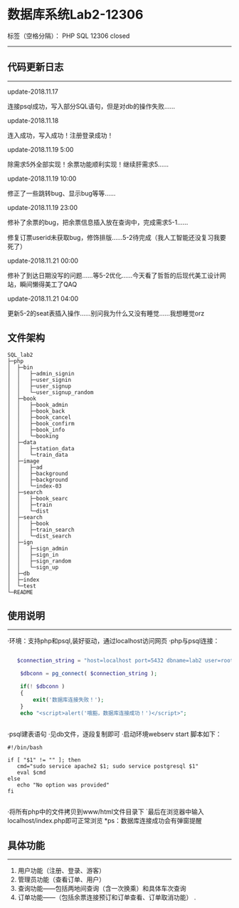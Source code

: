# 数据库系统Lab2-12306

标签（空格分隔）： PHP SQL 12306 closed

---

## 代码更新日志


----------


update-2018.11.17

连接psql成功，写入部分SQL语句，但是对db的操作失败……


update-2018.11.18

连入成功，写入成功！注册登录成功！


update-2018.11.19 5:00

除需求5外全部实现！余票功能顺利实现！继续肝需求5……

update-2018.11.19 10:00

修正了一些跳转bug、显示bug等等……

update-2018.11.19 23:00

修补了余票的bug，把余票信息插入放在查询中，完成需求5-1……

修复订票userid未获取bug，修饰排版……5-2待完成（我人工智能还没复习我要死了）

update-2018.11.21 00:00

修补了到达日期没写的问题……等5-2优化……今天看了哲哲的后现代美工设计网站，瞬间懒得美工了QAQ

update-2018.11.21 04:00

更新5-2的seat表插入操作……别问我为什么又没有睡觉……我想睡觉orz

## 文件架构
```
SQL_lab2
├─php
│  ├─bin
│  │   ├─admin_signin
│  │   ├─user_signin
│  │   ├─user_signup
│  │   └─user_signup_random
│  ├─book
│  │   ├─book_admin
│  │   ├─book_back
│  │   ├─book_cancel
│  │   ├─book_confirm
│  │   ├─book_info
│  │   └─booking
│  ├─data
│  │   ├─station_data
│  │   └─train_data
│  ├─image
│  │   ├─ad
│  │   ├─background
│  │   ├─background
│  │   └─index-03
│  ├─search
│  │   ├─book_searc
│  │   ├─train
│  │   └─dist
│  ├─search
│  │   ├─book
│  │   ├─train_search
│  │   └─dist_search
│  ├─ign
│  │   ├─sign_admin
│  │   ├─sign_in
│  │   ├─sign_random
│  │   └─sign_up
│  ├─db
│  ├─index
│  └─test
└─README

```

## 使用说明


----------


·环境：支持php和psql,装好驱动，通过localhost访问网页
·php与psql连接：

```php

   $connection_string = "host=localhost port=5432 dbname=lab2 user=root password=111111";

    $dbconn = pg_connect( $connection_string );

    if(! $dbconn )
    {
        exit('数据库连接失败！');
    }
    echo "<script>alert('哦豁，数据库连接成功！')</script>";
    
```

·psql建表语句
·见db文件，逐段复制即可
·启动环境webserv start
脚本如下：

```shell
#!/bin/bash

if [ "$1" != "" ]; then
   cmd="sudo service apache2 $1; sudo service postgresql $1"
   eval $cmd
else
   echo "No option was provided"
fi


```
·将所有php中的文件拷贝到www/html文件目录下
`最后在浏览器中输入localhost/index.php即可正常浏览
*ps：数据库连接成功会有弹窗提醒


## 具体功能


----------


1. 用户功能（注册、登录、游客）
2. 管理员功能（查看订单、用户）
3. 查询功能——包括两地间查询（含一次换乘）和具体车次查询
4. 订单功能——（包括余票连接预订和订单查看、订单取消功能）
.





